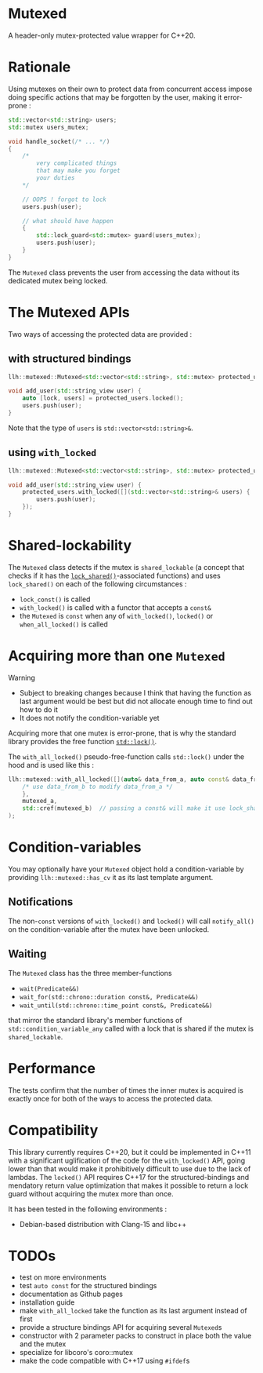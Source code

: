 # Mutexed
A header-only mutex-protected value wrapper for C++20.


# Rationale
Using mutexes on their own to protect data from concurrent access impose doing specific actions that may be forgotten by the user, making it error-prone :
```cpp
std::vector<std::string> users;
std::mutex users_mutex;

void handle_socket(/* ... */)
{
    /*
        very complicated things
        that may make you forget
        your duties
    */

    // OOPS ! forgot to lock
    users.push(user);

    // what should have happen
    {
        std::lock_guard<std::mutex> guard(users_mutex);
        users.push(user);
    }
}
```

The `Mutexed` class prevents the user from accessing the data without its dedicated mutex being locked.


# The Mutexed APIs
Two ways of accessing the protected data are provided :

## with structured bindings
```cpp
llh::mutexed::Mutexed<std::vector<std::string>, std::mutex> protected_users;

void add_user(std::string_view user) {
    auto [lock, users] = protected_users.locked();
    users.push(user);
}
```

Note that the type of `users` is `std::vector<std::string>&`.

## using `with_locked`
```cpp
llh::mutexed::Mutexed<std::vector<std::string>, std::mutex> protected_users;

void add_user(std::string_view user) {
    protected_users.with_locked([](std::vector<std::string>& users) {
        users.push(user);
    });
}
```


# Shared-lockability
The `Mutexed` class detects if the mutex is `shared_lockable` (a concept that checks if it has the [`lock_shared()`](https://en.cppreference.com/w/cpp/thread/shared_mutex/lock_shared)-associated functions) and uses `lock_shared()` on each of the following circumstances :
* `lock_const()` is called
* `with_locked()` is called with a functor that accepts a `const&`
* the `Mutexed` is `const` when any of `with_locked()`, `locked()` or `when_all_locked()` is called

# Acquiring more than one `Mutexed`
>[!WARNING]
> * Subject to breaking changes because I think that having the function as last argument would be best but did not allocate enough time to find out how to do it
> * It does not notify the condition-variable yet

Acquiring more that one mutex is error-prone, that is why the standard library provides the free function [`std::lock()`](https://en.cppreference.com/w/cpp/thread/lock).

The `with_all_locked()` pseudo-free-function calls `std::lock()` under the hood and is used like this :
```cpp
llh::mutexed::with_all_locked([](auto& data_from_a, auto const& data_from_b) {
    /* use data_from_b to modify data_from_a */
    },
    mutexed_a,
    std::cref(mutexed_b)  // passing a const& will make it use lock_shared() when it exists
);
```


# Condition-variables
You may optionally have your `Mutexed` object hold a condition-variable by providing `llh::mutexed::has_cv` it as its last template argument.

## Notifications
The non-`const` versions of `with_locked()` and `locked()` will call `notify_all()` on the condition-variable after the mutex have been unlocked.

## Waiting
The `Mutexed` class has the three member-functions
* `wait(Predicate&&)`
* `wait_for(std::chrono::duration const&, Predicate&&)`
* `wait_until(std::chrono::time_point const&, Predicate&&)`

that mirror the standard library's member functions of `std::condition_variable_any` called with a lock that is shared if the mutex is `shared_lockable`.


# Performance
The tests confirm that the number of times the inner mutex is acquired is exactly once for both of the ways to access the protected data.


# Compatibility
This library currently requires C++20, but it could be implemented in C++11 with a significant uglification of the code for the `with_locked()` API, going lower than that would make it prohibitively difficult to use due to the lack of lambdas. The `locked()` API requires C++17 for the structured-bindings and mendatory return value optimization that makes it possible to return a lock guard without acquiring the mutex more than once.


It has been tested in the following environments :
* Debian-based distribution with Clang-15 and libc++


# TODOs
* test on more environments
* test `auto const` for the structured bindings
* documentation as Github pages
* installation guide
* make `with_all_locked` take the function as its last argument instead of first
* provide a structure bindings API for acquiring several `Mutexed`s
* constructor with 2 parameter packs to construct in place both the value and the mutex
* specialize for libcoro's coro::mutex
* make the code compatible with C++17 using `#ifdef`s

